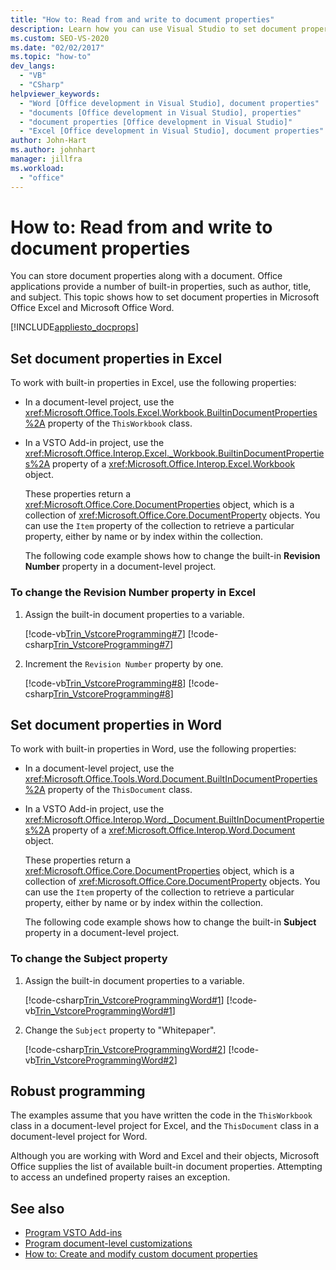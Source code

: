 ```yaml
---
title: "How to: Read from and write to document properties"
description: Learn how you can use Visual Studio to set document properties in Microsoft Excel and Microsoft Word.
ms.custom: SEO-VS-2020
ms.date: "02/02/2017"
ms.topic: "how-to"
dev_langs:
  - "VB"
  - "CSharp"
helpviewer_keywords:
  - "Word [Office development in Visual Studio], document properties"
  - "documents [Office development in Visual Studio], properties"
  - "document properties [Office development in Visual Studio]"
  - "Excel [Office development in Visual Studio], document properties"
author: John-Hart
ms.author: johnhart
manager: jillfra
ms.workload:
  - "office"
---
```

# How to: Read from and write to document properties
  You can store document properties along with a document. Office applications provide a number of built-in properties, such as author, title, and subject. This topic shows how to set document properties in Microsoft Office Excel and Microsoft Office Word.

 [!INCLUDE[appliesto_docprops](../vsto/includes/appliesto-docprops-md.md)]

## Set document properties in Excel
 To work with built-in properties in Excel, use the following properties:

- In a document-level project, use the <xref:Microsoft.Office.Tools.Excel.Workbook.BuiltinDocumentProperties%2A> property of the `ThisWorkbook` class.

- In a VSTO Add-in project, use the <xref:Microsoft.Office.Interop.Excel._Workbook.BuiltinDocumentProperties%2A> property of a <xref:Microsoft.Office.Interop.Excel.Workbook> object.

  These properties return a <xref:Microsoft.Office.Core.DocumentProperties> object, which is a collection of <xref:Microsoft.Office.Core.DocumentProperty> objects. You can use the `Item` property of the collection to retrieve a particular property, either by name or by index within the collection.

  The following code example shows how to change the built-in **Revision Number** property in a document-level project.

### To change the Revision Number property in Excel

1. Assign the built-in document properties to a variable.

     [!code-vb[Trin_VstcoreProgramming#7](../vsto/codesnippet/VisualBasic/Trin_VstcoreProgrammingExcelVB/ThisWorkbook.vb#7)]
     [!code-csharp[Trin_VstcoreProgramming#7](../vsto/codesnippet/CSharp/Trin_VstcoreProgrammingExcelCS/ThisWorkbook.cs#7)]

2. Increment the `Revision Number` property by one.

     [!code-vb[Trin_VstcoreProgramming#8](../vsto/codesnippet/VisualBasic/Trin_VstcoreProgrammingExcelVB/ThisWorkbook.vb#8)]
     [!code-csharp[Trin_VstcoreProgramming#8](../vsto/codesnippet/CSharp/Trin_VstcoreProgrammingExcelCS/ThisWorkbook.cs#8)]

## Set document properties in Word
 To work with built-in properties in Word, use the following properties:

- In a document-level project, use the <xref:Microsoft.Office.Tools.Word.Document.BuiltInDocumentProperties%2A> property of the `ThisDocument` class.

- In a VSTO Add-in project, use the <xref:Microsoft.Office.Interop.Word._Document.BuiltInDocumentProperties%2A> property of a <xref:Microsoft.Office.Interop.Word.Document> object.

  These properties return a <xref:Microsoft.Office.Core.DocumentProperties> object, which is a collection of <xref:Microsoft.Office.Core.DocumentProperty> objects. You can use the `Item` property of the collection to retrieve a particular property, either by name or by index within the collection.

  The following code example shows how to change the built-in **Subject** property in a document-level project.

### To change the Subject property

1. Assign the built-in document properties to a variable.

     [!code-csharp[Trin_VstcoreProgrammingWord#1](../vsto/codesnippet/CSharp/Trin_VstcoreProgrammingWordCS/ThisDocument.cs#1)]
     [!code-vb[Trin_VstcoreProgrammingWord#1](../vsto/codesnippet/VisualBasic/Trin_VstcoreProgrammingWordVB/ThisDocument.vb#1)]

2. Change the `Subject` property to "Whitepaper".

     [!code-csharp[Trin_VstcoreProgrammingWord#2](../vsto/codesnippet/CSharp/Trin_VstcoreProgrammingWordCS/ThisDocument.cs#2)]
     [!code-vb[Trin_VstcoreProgrammingWord#2](../vsto/codesnippet/VisualBasic/Trin_VstcoreProgrammingWordVB/ThisDocument.vb#2)]

## Robust programming
 The examples assume that you have written the code in the `ThisWorkbook` class in a document-level project for Excel, and the `ThisDocument` class in a document-level project for Word.

 Although you are working with Word and Excel and their objects, Microsoft Office supplies the list of available built-in document properties. Attempting to access an undefined property raises an exception.

## See also
- [Program VSTO Add-ins](../vsto/programming-vsto-add-ins.md)
- [Program document-level customizations](../vsto/programming-document-level-customizations.md)
- [How to: Create and modify custom document properties](../vsto/how-to-create-and-modify-custom-document-properties.md)
